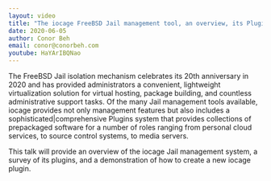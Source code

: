 ```yaml
---
layout: video
title: "The iocage FreeBSD Jail management tool, an overview, its Plugins, and Plugin development"
date: 2020-06-05
author: Conor Beh
email: conor@conorbeh.com
youtube: HaYArIBQNao
---
```

The FreeBSD Jail isolation mechanism celebrates its 20th anniversary in 2020 and has provided administrators a convenient, lightweight virtualization solution for virtual hosting, package building, and countless administrative support tasks. Of the many Jail management tools available, iocage provides not only management features but also includes a sophisticated|comprehensive Plugins system that provides collections of prepackaged software for a number of roles ranging from personal cloud services, to source control systems, to media servers.

This talk will provide an overview of the iocage Jail management system, a survey of its plugins, and a demonstration of how to create a new iocage plugin.
